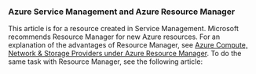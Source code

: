 ### <a name="azure-service-management-and-azure-resource-manager"></a>Azure Service Management and Azure Resource Manager
 
This article is for a resource created in Service Management. Microsoft recommends Resource Manager for new Azure resources. For an explanation of the advantages of Resource Manager, see [Azure Compute, Network & Storage Providers under Azure Resource Manager](../articles/virtual-machines/virtual-machines-windows-compare-deployment-models.md). To do the same task with Resource Manager, see the following article:
